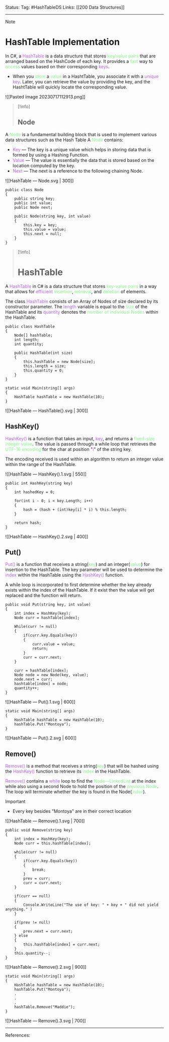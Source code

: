 Status: 
Tag: #HashTableDS
Links: [[200 Data Structures]]

---
> [!note] 
>  # HashTable Implementation

In C#, a <font style="color:#b562f9">HashTable</font> is a data structure that stores <span style="color:#81fd83">key/value pairs</span> that are arranged based on the HashCode of each key. It provides a <font style="color:#81fd83">fast</font> way to <font style="color:#81fd83">access</font> values based on their corresponding <font style="color:#b562f9">keys</font>. 

- When you <span style="color:#81fd83">store</span> a <span style="color:#81fd83">value</span> in a HashtTable, you associate it with a <span style="color:#b562f9">unique key</span>. Later, you can retrieve the value by providing the key, and the HashtTable will quickly locate the corresponding value.



![[Pasted image 20230717112913.png]]

> [!info] 
> ## Node 

A <font style="color:#81fd83">Node </font>is a fundamental building block that is used to implement various data structures such as the Hash Table A <font style="color:#81fd83">Node</font> contains:
- <span style="color:#b562f9">Key</span> — The key is a unique value which helps in storing data that is formed by using a Hashing Function.
- <span style="color:#b562f9">Value</span> — The value is essentially the data that is stored based on the location computed by the key.
- <span style="color:#b562f9">Next</span> — The next is a reference to the following chaining Node.

![[HashTable — Node.svg | 300]]
``` run-csharp
public class Node 
{
	public string key;
	public int value;
	public Node next;

	public Node(string key, int value)
	{
		this.key = key;
		this.value = value;
		this.next = null;
	}
}
```

> [!info] 
> # HashTable
> 

A <span style="color:#b562f9">HashTable</span> in C# is a data structure that stores <span style="color:#81fd83">key-value pairs</span> in a way that allows for <span style="color:#b562f9">efficient</span> <span style="color:#81fd83">insertion</span>, <span style="color:#81fd83">retrieval</span>, and <span style="color:#81fd83">deletion</span> of elements.

The class <span style="color:#b562f9">HashTable</span> consists of an Array of Nodes of size declared by its constructor parameter. The <span style="color:#b562f9">length</span> variable is equal to the <span style="color:#81fd83">size</span> of the HashTable and its <span style="color:#b562f9">quantity</span> denotes the<span style="color:#81fd83"> number of individual Nodes</span> within the HashTable. 

``` run-csharp
public class HashTable
{
	Node[] hashTable;
	int length;
	int quantity;

	public HashTable(int size)
	{
		this.hashTable = new Node[size];
		this.length = size;
		this.quantity = 0;
	}
}
```

``` run-csharp
static void Main(string[] args) 
{ 
	HashTable hashTable = new HashTable(10); 
}
```

![[HashTable — HashTable{}.svg | 300]]

## HashKey() 

<span style="color:#b562f9">HashKey() </span>is a function that takes an input, <span style="color:#b562f9">key</span>, and returns a <span style="color:#81fd83">fixed-size integer value</span>. The value is passed through a while loop that retrieves the <span style="color:#81fd83">UTF-16 encoding</span> for the char at position "<span style="color:#b562f9">i</span>" of the string key. 

The encoding received is used within an algorithm to return an integer value within the range of the HashTable. 

![[HashTable — HashKey().1.svg | 550]]

``` run-csharp
public int HashKey(string key)
{
	int hashedKey = 0;
	
	for(int i - 0; i < key.Length; i++)
	{
		hash = (hash + (int)key[i] * i) % this.length;
	}
	
	return hash;
}
```

![[HashTable — HashKey().2.svg | 400]]
## Put()

<span style="color:#b562f9">Put() </span>is a function that receives a string(<span style="color:#81fd83">key</span>) and an integer(<span style="color:#81fd83">value</span>) for insertion to the HashTable. The key parameter will be used to determine the <span style="color:#b562f9">index</span> within the HashTable using the <span style="color:#b562f9">HashKey() </span>function.

A while loop is incorporated to first determine whether the key already exists within the index of the HashTable. If it exist then the value will get replaced and the function will return.

``` run-csharp
public void Put(string key, int value)
{
	int index = HashKey(key);
	Node curr = hashTable[index];

	While(curr != null)
	{
		if(curr.key.Equals(key))
		{
			curr.value = value;
			return;
		}
		curr = curr.next;
	}

	curr = hashTable[index];
	Node node = new Node(key, value);
	node.next = curr;
	hashtable[index] = node;
	quantity++;
}
```

![[HashTable — Put().1.svg | 600]]

``` run-csharp
static void Main(string[] args) 
{ 
	HashTable hashTable = new HashTable(10); 
	hashTable.Put("Montoya");
}
```

![[HashTable — Put().2.svg | 600]]

## Remove()

<span style="color:#b562f9">Remove()</span> is a method that receives a string(<span style="color:#81fd83">key</span>) that will be hashed using the <span style="color:#b562f9">HashKey()</span> function to retrieve its <span style="color:#81fd83">index</span> in the HashTable.

<span style="color:#b562f9">Remove()</span> contains a <span style="color:#b562f9">while</span> loop to find the <span style="color:#81fd83">Node—LinkedList</span>  at the index while also using a second Node to hold the position of the <span style="color:#81fd83">previous Node</span>. The loop will terminate whether the key is found in the Node(<span style="color:#81fd83">index</span>).

> [!important] 
>  - Every key besides "Montoya" are in their correct location


![[HashTable — Remove().1.svg | 700]]

``` run-csharp
public void Remove(string key)
{
	int index = HashKey(key);
	Node curr = this.hashTable[index];

	while(curr != null)
	{
		if(curr.key.Equals(key))
		{
			break;
		}
		prev = curr;
		curr = curr.next;
	}

	if(curr == null)
	{
		Console.WriteLine("The use of key: " + key + " did not yield anything." )
	}

	if(prev != null)
	{
		prev.next = curr.next;
	} else 
	{
		this.hashTable[index] = curr.next;
	}
	this.quantity--;
}
```

![[HashTable — Remove().2.svg | 900]]


``` run-csharp
static void Main(string[] args) 
{ 
	HashTable hashTable = new HashTable(10); 
	hashTable.Put("Montoya");
	.
	.
	.
	hashTable.Remove("Maddie");
}
```

![[HashTable — Remove().3.svg | 700]]



---
References: